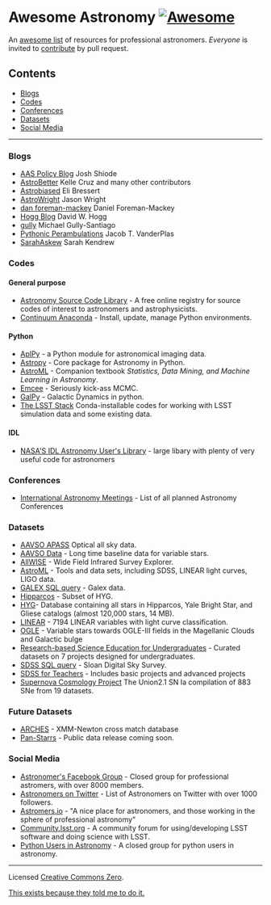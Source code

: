 # Awesome Astronomy [![Awesome](https://cdn.rawgit.com/sindresorhus/awesome/d7305f38d29fed78fa85652e3a63e154dd8e8829/media/badge.svg)](https://github.com/sindresorhus/awesome)

An [awesome list](https://github.com/sindresorhus/awesome) of resources for professional astronomers.  *Everyone* is invited to [contribute](CONTRIBUTING.md) by pull request.

## Contents

- [Blogs](#blogs)
- [Codes](#codes)
- [Conferences](#conferences)
- [Datasets](#datsets)
- [Social Media](#social-media)

***

### Blogs

- [AAS Policy Blog](http://aas.org/policy/policy-blog) Josh Shiode
- [AstroBetter](http://www.astrobetter.com/) Kelle Cruz and many other contributors
- [Astrobiased](http://www.astrobiased.com/) Eli Bressert
- [AstroWright](http://sites.psu.edu/astrowright/) Jason Wright
- [dan foreman-mackey](http://dan.iel.fm/posts/) Daniel Foreman-Mackey
- [Hogg Blog](http://hoggresearch.blogspot.com/) David W. Hogg
- [gully](http://gully.github.io/blog/) Michael Gully-Santiago
- [Pythonic Perambulations](https://jakevdp.github.io/) Jacob T. VanderPlas
- [SarahAskew](http://sarahaskew.net/) Sarah Kendrew

### Codes

#### General purpose

- [Astronomy Source Code Library](http://ascl.net/) - A free online registry for source codes of interest to astronomers and astrophysicists. 
- [Continuum Anaconda](https://www.continuum.io/why-anaconda) - Install, update, manage Python environments.

#### Python

- [AplPy](http://aplpy.github.io) - a Python module for astronomical imaging data.
- [Astropy](http://astropy.org) - Core package for Astronomy in Python.
- [AstroML](http://www.astroml.org) - Companion textbook *Statistics, Data Mining, and Machine Learning in Astronomy*.
- [Emcee](http://dan.iel.fm/emcee/current/) - Seriously kick-ass MCMC.
- [GalPy](https://github.com/jobovy/galpy) - Galactic Dynamics in python.
- [The LSST Stack](https://confluence.lsstcorp.org/display/LSWUG/Using+the+LSST+Stack) Conda-installable codes for working with LSST simulation data and some existing data.

#### IDL

- [NASA'S IDL Astronomy User's Library](http://idlastro.gsfc.nasa.gov/) - large libary with plenty of very useful code for astronomers


### Conferences

- [International Astronomy Meetings](http://www.cadc-ccda.hia-iha.nrc-cnrc.gc.ca/en/meetings/) - List of all planned Astronomy Conferences


### Datasets

- [AAVSO APASS](http://www.aavso.org/apass) Optical all sky data.
- [AAVSO Data](https://www.aavso.org/data-download) - Long time baseline data for variable stars.
- [AllWISE](http://irsa.ipac.caltech.edu/Missions/wise.html) - Wide Field Infrared Survey Explorer.
- [AstroML](http://www.astroml.org/user_guide/datasets.html) - Tools and data sets, including SDSS, LINEAR light curves, LIGO data.
- [GALEX SQL query](http://galex.stsci.edu/casjobs/) - Galex data.
- [Hipparcos](http://heasarc.gsfc.nasa.gov/W3Browse/all/hipparcos.html) - Subset of HYG.
- [HYG](http://www.astronexus.com/hyg)- Database containing all stars in Hipparcos, Yale Bright Star, and Gliese catalogs (almost 120,000 stars, 14 MB).
- [LINEAR](http://www.astro.washington.edu/users/ivezic/linear/PaperIII/PLV.html) - 7194 LINEAR variables with light curve classification.
- [OGLE](http://ogledb.astrouw.edu.pl/~ogle/CVS/) - Variable stars towards OGLE-III fields in the Magellanic Clouds and Galactic bulge
- [Research-based Science Education for Undergraduates](http://rbseu.uaa.alaska.edu/index.html) - Curated datasets on 7 projects designed for undergraduates.
- [SDSS SQL query](http://skyserver.sdss.org/dr12/en/proj/advanced/hr/sql.aspx) - Sloan Digital Sky Survey.
- [SDSS for Teachers](http://cas.sdss.org/dr5/en/proj/teachers/) - Includes basic projects and advanced projects
- [Supernova Cosmology Project](http://supernova.lbl.gov/union/) The Union2.1 SN Ia compilation of 883 SNe from 19 datasets.


### Future Datasets

- [ARCHES](http://www.arches-fp7.eu/index.php/tools-data/accessing-data) - XMM-Newton cross match database
- [Pan-Starrs](http://ipp.ifa.hawaii.edu/index.php) - Public data release coming soon.



### Social Media

- [Astronomer's Facebook Group](https://www.facebook.com/groups/123898011017097/) - Closed group for professional astromers, with over 8000 members.
- [Astronomers on Twitter](http://truesciphi.org/ast.html) - List of Astronomers on Twitter with over 1000 followers.
- [Astromers.io](http://astronomers.io/) - "A nice place for astronomers, and those working in the sphere of professional astronomy"
- [Community.lsst.org](https://community.lsst.org) - A community forum for using/developing LSST software and doing science with LSST.
- [Python Users in Astronomy](https://www.facebook.com/groups/astropython/) - A closed group for python users in astronomy.

****

Licensed [Creative Commons Zero](LICENSE).

[This exists because they told me to do it.](https://twitter.com/exoplaneteer/status/600452917779308544)
